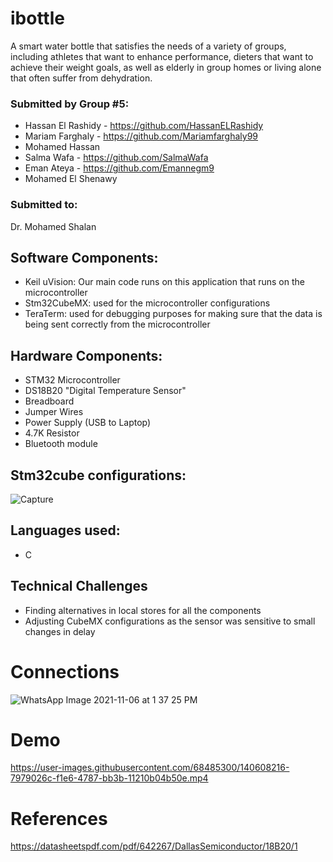 # ibottle
A smart water bottle that satisfies the needs of a variety of groups, including athletes that want to enhance performance, dieters that want to achieve their weight goals, as well as elderly in group homes or living alone that often suffer from dehydration.

### Submitted by Group #5:
* Hassan El Rashidy - https://github.com/HassanELRashidy
* Mariam Farghaly - https://github.com/Mariamfarghaly99
* Mohamed Hassan
* Salma Wafa - https://github.com/SalmaWafa
* Eman Ateya - https://github.com/Emannegm9
* Mohamed El Shenawy

### Submitted to:
Dr. Mohamed Shalan

## Software Components:

* Keil uVision: Our main code runs on this application that runs on the microcontroller
* Stm32CubeMX: used for the microcontroller configurations 
* TeraTerm: used for debugging purposes for making sure that the data is being sent correctly from the microcontroller

## Hardware Components:

* STM32 Microcontroller
* DS18B20 "Digital Temperature Sensor" 
* Breadboard
* Jumper Wires
* Power Supply (USB to Laptop)
* 4.7K Resistor
* Bluetooth module

## Stm32cube configurations:
![Capture](https://user-images.githubusercontent.com/68485300/140608422-e58ffddd-37d8-45fb-8e6e-b1de7e23d0fb.JPG)

## Languages used:
* C 

## Technical Challenges

* Finding alternatives in local stores for all the components 
* Adjusting CubeMX configurations as the sensor was sensitive to small changes in delay


# Connections

![WhatsApp Image 2021-11-06 at 1 37 25 PM](https://user-images.githubusercontent.com/68485300/140608235-35e85296-d7ce-4f8a-a635-425a087ec264.jpeg)

# Demo


https://user-images.githubusercontent.com/68485300/140608216-7979026c-f1e6-4787-bb3b-11210b04b50e.mp4




# References
https://datasheetspdf.com/pdf/642267/DallasSemiconductor/18B20/1
